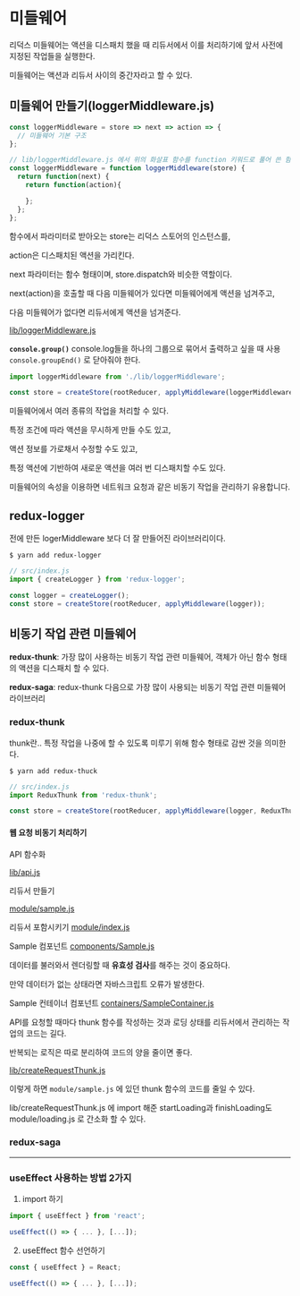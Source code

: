 # 미들웨어

리덕스 미들웨어는 액션을 디스패치 했을 때 리듀서에서 이를 처리하기에 앞서 사전에 지정된 작업들을 실행한다.

미들웨어는 액션과 리듀서 사이의 중간자라고 할 수 있다.

## 미들웨어 만들기(loggerMiddleware.js)

```javascript
const loggerMiddleware = store => next => action => {
  // 미들웨어 기본 구조
};

// lib/loggerMiddleware.js 에서 위의 화살표 함수를 function 키워드로 풀어 쓴 함수
const loggerMiddleware = function loggerMiddleware(store) {
  return function(next) {
    return function(action){

    };
  };
};
```
함수에서 파라미터로 받아오는 store는 리덕스 스토어의 인스턴스를, 

action은 디스패치된 액션을 가리킨다.

next 파라미터는 함수 형태이며, store.dispatch와 비슷한 역할이다.

next(action)을 호출할 때 다음 미들웨어가 있다면 미들웨어에게 액션을 넘겨주고,

다음 미들웨어가 없다면 리듀서에게 액션을 넘겨준다.

[lib/loggerMiddleware.js](https://github.com/KNIGHTWED/learn-redux-middleware/blob/main/src/lib/loggerMiddleware.js)

**`console.group()`**
console.log들을 하나의 그룹으로 묶어서 출력하고 싶을 때 사용
`console.groupEnd()` 로 닫아줘야 한다.

```javascript
import loggerMiddleware from './lib/loggerMiddleware';

const store = createStore(rootReducer, applyMiddleware(loggerMiddleware));
```

미들웨어에서 여러 종류의 작업을 처리할 수 있다.

특정 조건에 따라 액션을 무시하게 만들 수도 있고,

액션 정보를 가로채서 수정할 수도 있고,

특정 액션에 기반하여 새로운 액션을 여러 번 디스패치할 수도 있다.

미들웨어의 속성을 이용하면 네트워크 요청과 같은 비동기 작업을 관리하기 유용합니다.

## redux-logger

전에 만든 logerMiddleware 보다 더 잘 만들어진 라이브러리이다.

```
$ yarn add redux-logger
```

```javascript
// src/index.js
import { createLogger } from 'redux-logger';

const logger = createLogger();
const store = createStore(rootReducer, applyMiddleware(logger));
```


## 비동기 작업 관련 미들웨어

**redux-thunk**: 가장 많이 사용하는 비동기 작업 관련 미들웨어, 객체가 아닌 함수 형태의 액션을 디스패치 할 수 있다.

**redux-saga**: redux-thunk 다음으로 가장 많이 사용되는 비동기 작업 관련 미들웨어 라이브러리

### redux-thunk

thunk란..
특정 작업을 나중에 할 수 있도록 미루기 위해 함수 형태로 감싼 것을 의미한다.

```
$ yarn add redux-thuck
```

```javascript
// src/index.js
import ReduxThunk from 'redux-thunk';

const store = createStore(rootReducer, applyMiddleware(logger, ReduxThunk));
```

#### 웹 요청 비동기 처리하기

API 함수화

[lib/api.js](https://github.com/KNIGHTWED/learn-redux-middleware/blob/main/src/lib/api.js)



리듀서 만들기

[module/sample.js](https://github.com/KNIGHTWED/learn-redux-middleware/blob/main/src/modules/sample.js)



리듀서 포함시키기
[module/index.js](https://github.com/KNIGHTWED/learn-redux-middleware/blob/main/src/modules/index.js)



Sample 컴포넌트
[components/Sample.js](https://github.com/KNIGHTWED/learn-redux-middleware/blob/main/src/components/Sample.js)

데이터를 불러와서 렌더링할 때 **유효성 검사**를 해주는 것이 중요하다.

만약 데이터가 없는 상태라면 자바스크립트 오류가 발생한다.



Sample 컨테이너 컴포넌트
[containers/SampleContainer.js](https://github.com/KNIGHTWED/learn-redux-middleware/blob/main/src/containers/SampleContainer.js)


API를 요청할 때마다 thunk 함수를 작성하는 것과 로딩 상태를 리듀서에서 관리하는 작업의 코드는 길다.

반복되는 로직은 따로 분리하여 코드의 양을 줄이면 좋다.

[lib/createRequestThunk.js](https://github.com/KNIGHTWED/learn-redux-middleware/blob/main/src/lib/createRequestThunk.js)


이렇게 하면 `module/sample.js` 에 있던 thunk 함수의 코드를 줄일 수 있다.

lib/createRequestThunk.js 에 import 해준 startLoading과 finishLoading도 module/loading.js 로 간소화 할 수 있다.


### redux-saga


---

### useEffect 사용하는 방법 2가지
1. import 하기

```javascript
import { useEffect } from 'react';

useEffect(() => { ... }, [...]);
```


2. useEffect 함수 선언하기

```javascript
const { useEffect } = React;

useEffect(() => { ... }, [...]);
```




